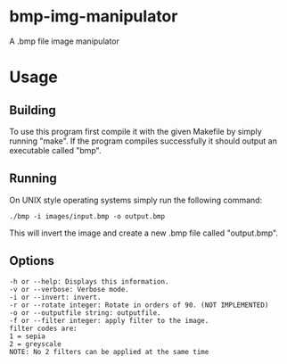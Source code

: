 # bmp-img-manipulator
A .bmp file image manipulator

# Usage

## Building

To use this program first compile it with the given Makefile by simply running
"make". If the program compiles successfully it should output an executable
called "bmp".

## Running

On UNIX style operating systems simply run the following command:

```
./bmp -i images/input.bmp -o output.bmp
```

This will invert the image and create a new .bmp file called "output.bmp".

## Options

```
-h or --help: Displays this information.
-v or --verbose: Verbose mode.
-i or --invert: invert.
-r or --rotate integer: Rotate in orders of 90. (NOT IMPLEMENTED)
-o or --outputfile string: outputfile.
-f or --filter integer: apply filter to the image.
filter codes are:
1 = sepia
2 = greyscale
NOTE: No 2 filters can be applied at the same time
```

